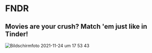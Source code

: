 # FNDR
## Movies are your crush? Match 'em just like in Tinder!

![Bildschirmfoto 2021-11-24 um 17 53 43](https://user-images.githubusercontent.com/81021924/143281563-4bdd2287-5af0-4dfd-923c-99829c6b537b.png)


